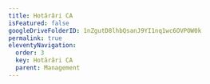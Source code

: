 ```yaml
---
title: Hotărâri CA
isFeatured: false
googleDriveFolderID: 1nZgutD8lhbQsanJ9YI1nq1wc6OVPOW0k
permalink: true
eleventyNavigation:
  order: 3
  key: Hotărâri CA
  parent: Management
---
```

